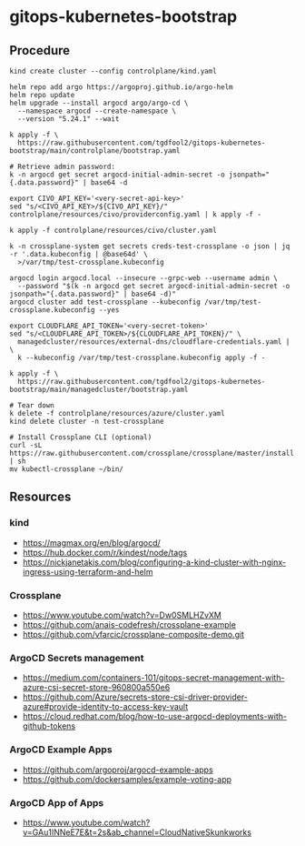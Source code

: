 # gitops-kubernetes-bootstrap

## Procedure

```
kind create cluster --config controlplane/kind.yaml

helm repo add argo https://argoproj.github.io/argo-helm
helm repo update
helm upgrade --install argocd argo/argo-cd \
  --namespace argocd --create-namespace \
  --version "5.24.1" --wait

k apply -f \
  https://raw.githubusercontent.com/tgdfool2/gitops-kubernetes-bootstrap/main/controlplane/bootstrap.yaml

# Retrieve admin password:
k -n argocd get secret argocd-initial-admin-secret -o jsonpath="{.data.password}" | base64 -d

export CIVO_API_KEY='<very-secret-api-key>'
sed "s/<CIVO_API_KEY>/${CIVO_API_KEY}/" controlplane/resources/civo/providerconfig.yaml | k apply -f -

k apply -f controlplane/resources/civo/cluster.yaml

k -n crossplane-system get secrets creds-test-crossplane -o json | jq -r '.data.kubeconfig | @base64d' \
  >/var/tmp/test-crossplane.kubeconfig

argocd login argocd.local --insecure --grpc-web --username admin \
  --password "$(k -n argocd get secret argocd-initial-admin-secret -o jsonpath="{.data.password}" | base64 -d)"
argocd cluster add test-crossplane --kubeconfig /var/tmp/test-crossplane.kubeconfig --yes

export CLOUDFLARE_API_TOKEN='<very-secret-token>'
sed "s/<CLOUDFLARE_API_TOKEN>/${CLOUDFLARE_API_TOKEN}/" \
  managedcluster/resources/external-dns/cloudflare-credentials.yaml | \
  k --kubeconfig /var/tmp/test-crossplane.kubeconfig apply -f -

k apply -f \
  https://raw.githubusercontent.com/tgdfool2/gitops-kubernetes-bootstrap/main/managedcluster/bootstrap.yaml

# Tear down
k delete -f controlplane/resources/azure/cluster.yaml
kind delete cluster -n test-crossplane

# Install Crossplane CLI (optional)
curl -sL https://raw.githubusercontent.com/crossplane/crossplane/master/install.sh | sh
mv kubectl-crossplane ~/bin/
```

## Resources

### kind
* https://magmax.org/en/blog/argocd/
* https://hub.docker.com/r/kindest/node/tags
* https://nickjanetakis.com/blog/configuring-a-kind-cluster-with-nginx-ingress-using-terraform-and-helm

### Crossplane
* https://www.youtube.com/watch?v=Dw0SMLHZvXM
* https://github.com/anais-codefresh/crossplane-example
* https://github.com/vfarcic/crossplane-composite-demo.git

### ArgoCD Secrets management
* https://medium.com/containers-101/gitops-secret-management-with-azure-csi-secret-store-960800a550e6
* https://github.com/Azure/secrets-store-csi-driver-provider-azure#provide-identity-to-access-key-vault
* https://cloud.redhat.com/blog/how-to-use-argocd-deployments-with-github-tokens

### ArgoCD Example Apps
* https://github.com/argoproj/argocd-example-apps
* https://github.com/dockersamples/example-voting-app

### ArgoCD App of Apps
* https://www.youtube.com/watch?v=GAu1INNeE7E&t=2s&ab_channel=CloudNativeSkunkworks
